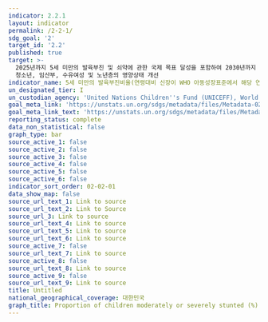 ```yaml
---
indicator: 2.2.1
layout: indicator
permalink: /2-2-1/
sdg_goal: '2'
target_id: '2.2'
published: true
target: >-
  2025년까지 5세 미만의 발육부진 및 쇠약에 관한 국제 목표 달성을 포함하여 2030년까지 모든 형태의 영양 부족을 종식시키고 여성
  청소년, 임산부, 수유여성 및 노년층의 영양상태 개선
indicator_name: 5세 미만의 발육부진비율(연령대비 신장이 WHO 아동성장표준에서 해당 연령 아동신장 중위값으로부터 표준편차가 <–2 인 경우)
un_designated_tier: I
un_custodian_agency: 'United Nations Children''s Fund (UNICEFF), World Health Organisation (WHO)'
goal_meta_link: 'https://unstats.un.org/sdgs/metadata/files/Metadata-02-02-01.pdf'
goal_meta_link_text: 'https://unstats.un.org/sdgs/metadata/files/Metadata-02-02-01.pdf'
reporting_status: complete
data_non_statistical: false
graph_type: bar
source_active_1: false
source_active_2: false
source_active_3: false
source_active_4: false
source_active_5: false
source_active_6: false
indicator_sort_order: 02-02-01
data_show_map: false
source_url_text_1: Link to source
source_url_text_2: Link to Source
source_url_3: Link to source
source_url_text_4: Link to source
source_url_text_5: Link to source
source_url_text_6: Link to source
source_active_7: false
source_url_text_7: Link to source
source_active_8: false
source_url_text_8: Link to source
source_active_9: false
source_url_text_9: Link to source
title: Untitled
national_geographical_coverage: 대한민국
graph_title: Proportion of children moderately or severely stunted (%)
---
```

